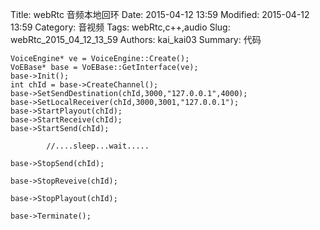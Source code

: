﻿Title: webRtc 音频本地回环
Date: 2015-04-12 13:59
Modified: 2015-04-12 13:59
Category: 音视频
Tags: webRtc,c++,audio
Slug: webRtc_2015_04_12_13_59
Authors: kai_kai03
Summary: 代码

	VoiceEngine* ve = VoiceEngine::Create();  
    VoEBase* base = VoEBase::GetInterface(ve);  
    base->Init();  
    int chId = base->CreateChannel();  
    base->SetSendDestination(chId,3000,"127.0.0.1",4000);  
    base->SetLocalReceiver(chId,3000,3001,"127.0.0.1");  
    base->StartPlayout(chId);  
    base->StartReceive(chId);  
    base->StartSend(chId);  
      
            //....sleep...wait.....  
      
    base->StopSend(chId);  
      
    base->StopReveive(chId);  
      
    base->StopPlayout(chId);  
      
    base->Terminate();  